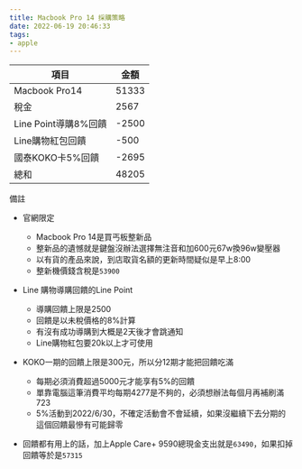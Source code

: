 ```yaml
---
title: Macbook Pro 14 採購策略
date: 2022-06-19 20:46:33
tags:
- apple
---
```


|項目|金額|
|---|---|
|Macbook Pro14|51333|
|稅金|2567|
|Line Point導購8%回饋|-2500|
|Line購物紅包回饋|-500|
|國泰KOKO卡5%回饋|-2695|
|總和|48205|

備註
* 官網限定
    * Macbook Pro 14是買丐板整新品
    * 整新品的遺憾就是鍵盤沒辦法選擇無注音和加600元67w換96w變壓器
    * 以有貨的產品來說，到店取貨名額的更新時間疑似是早上8:00
    * 整新機價錢含稅是`53900`

* Line 購物導購回饋的Line Point
    * 導購回饋上限是2500
    * 回饋是以未稅價格的8%計算
    * 有沒有成功導購到大概是2天後才會跳通知
    * Line購物紅包要20k以上才可使用

* KOKO一期的回饋上限是300元，所以分12期才能把回饋吃滿
    * 每期必須消費超過5000元才能享有5%的回饋
    * 單靠電腦這筆消費平均每期4277是不夠的，必須想辦法每個月再補刷滿723
    * 5%活動到2022/6/30，不確定活動會不會延續，如果沒繼續下去分期的這個回饋最慘有可能歸零

* 回饋都有用上的話，加上Apple Care+ 9590總現金支出就是`63490`，如果扣掉回饋等於是`57315`
